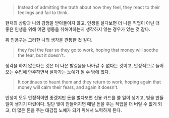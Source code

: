 > Instead of admitting the truth about how they feel, they react to their feelings and fail to think. 

현재의 상황과 나의 감정을 받아들이지 않고, 인생을 살다보면 더 나은 직업이 아닌 더 좋은 인생을 위해 어떤 행동을 취해야하는지 생각하지 않는 경우가 있는 것 같다.

위 인용구는 그러한 나의 생각을 관통한 것 같다.

> they feel the fear so they go to work, hoping that money will soothe the fear, but it doesn't.

생각을 하지 않는다는 것은 더 나은 발걸음을 나아갈 수 없다는 것이고, 안정적으로 들어오는 수입에 안주하면서 살아가는 노예가 될 수 밖에 없다.

> It continues to haunt them and they return to work, hoping again that money will calm their fears, and again it doesn't.

인생이 모두 안정적이면 좋겠지만 돈을 벌다보면 신용 카드를 쓸 일이 생기고, 빚을 만들 일이 생기기 마련이다. 일단 빚이 만들어지면 매달 돈을 주는 직업을 더 버릴 수 없게 되고, 더 많은 돈을 주는 대감집 노예가 되기 위해서 노력하게 된다.


